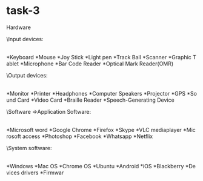 # task-3
​Hardware 
  
 ​\\Input devices: 
  
 ​*Keyboard *Mouse *Joy Stick *Light pen *Track Ball *Scanner *Graphic Tablet *Microphone *Bar Code Reader *Optical Mark Reader(OMR) 
  
 ​\\Output devices: 
  
 ​*Monitor *Printer *Headphones *Computer Speakers *Projector *GPS *Sound Card *Video Card *Braille Reader *Speech-Generating Device 
  
 ​\\Software =>Application Software: 
  
 ​*Microsoft word *Google Chrome *Firefox *Skype *VLC mediaplayer *Microsoft access *Photoshop *Facebook *Whatsapp *Netflix 
  
 ​\\System software: 
  
 ​*Windows *Mac OS *Chrome OS *Ubuntu *Android *iOS *Blackberry *Devices drivers *Firmwar
